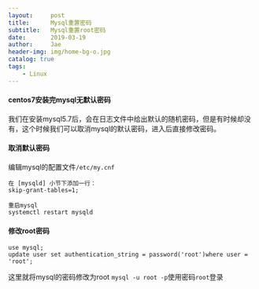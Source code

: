 ```yaml
---
layout:     post
title:      Mysql重置密码
subtitle:   Mysql重置root密码
date:       2019-03-19
author:     Jae
header-img: img/home-bg-o.jpg
catalog: true
tags:
    - Linux
---
```


#### centos7安装完mysql无默认密码

我们在安装mysql5.7后，会在日志文件中给出默认的随机密码，但是有时候却没有，这个时候我们可以取消mysql的默认密码，进入后直接修改密码。

#### 取消默认密码

编辑mysql的配置文件```/etc/my.cnf```

    在 [mysqld] 小节下添加一行：
    skip-grant-tables=1;

    重启mysql
    systemctl restart mysqld

#### 修改root密码

    use mysql;
    update user set authentication_string = password('root')where user = 'root';

这里就将mysql的密码修改为root
```mysql -u root -p```使用密码```root```登录
